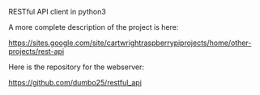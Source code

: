 RESTful API client in python3

A more complete description of the project is here:

https://sites.google.com/site/cartwrightraspberrypiprojects/home/other-projects/rest-api

Here is the repository for the webserver:

https://github.com/dumbo25/restful_api
